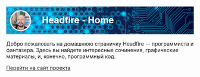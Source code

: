 ![Headfire - Home](assets/logo/headfire_home.png)

Добро пожаловать на домашнюю страничку Headfire -- программиста и фантазера. Здесь вы найдете
интересные сочинения, графические материалы, и, конечно, программный код. 

[Перейти на сайт проекта](https://headfire.github.io/home)

